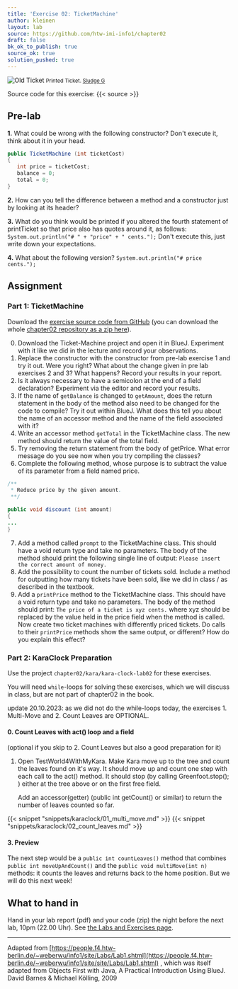 ```yaml
---
title: 'Exercise 02: TicketMachine'
author: kleinen
layout: lab
source: https://github.com/htw-imi-info1/chapter02
draft: false
bk_ok_to_publish: true
source_ok: true
solution_pushed: true
---
```



![Old Ticket](../../images/ticket-5277919863_b741ccde84_b.jpg)
<small class = "float-right">Printed Ticket. [Sludge G](https://www.flickr.com/photos/sludgeulper/5277919863/)</small>

Source code for this exercise: {{< source >}}

## Pre-lab

**1.** What could be wrong with the following constructor? Don't execute it, think about it in your head.

```java
public TicketMachine (int ticketCost)
{
   int price = ticketCost;
   balance = 0;
   total = 0;
}
```

**2.** How can you tell the difference between a method and a constructor just by looking at its header?

**3.** What do you think would be printed if you altered the fourth statement of printTicket so that price also has quotes around it, as follows:
`System.out.println("# " + "price" + " cents.");` 
Don't execute this, just write down your expectations.

**4.** What about the following version?
`System.out.println("# price cents.");`


## Assignment

### Part 1: TicketMachine

Download the [exercise source code from GitHub][1] (you can download the whole [chapter02 repository as a zip here][2]).

0. Download the Ticket-Machine project and open it in BlueJ. Experiment with it like we did in the lecture and record your observations.
1. Replace the constructor with the constructor from pre-lab exercise 1 and try it out. Were you right? What about the change given in pre lab exercises 2 and 3? What happens? Record your results in your report.
2. Is it always necessary to have a semicolon at the end of a field declaration? Experiment via the editor and record your results.
3. If the name of `getBalance` is changed to `getAmount`, does the return statement in the body of the method also need to be changed for the code to compile? Try it out within BlueJ. What does this tell you about the name of an accessor method and the name of the field associated with it?
4. Write an accessor method `getTotal` in the TicketMachine class. The new method should return the value of the total field.
5. Try removing the return statement from the body of getPrice. What error message do you see now when you try compiling the classes?
6. Complete the following method, whose purpose is to subtract the value of its parameter from a field named price.

```java
/**
 * Reduce price by the given amount.
 **/

public void discount (int amount)
{
...
}
```

7. Add a method called `prompt` to the TicketMachine class. This should have a void return type and take no parameters. The body of the method should print the following single line of output: `Please insert the correct amount of money.`
8. Add the possibility to count the number of tickets sold. Include a method for outputting how many tickets have been sold, like we did in class / as described in the textbook.
9. Add a `printPrice` method to the TicketMachine class. This should have a void return type and take no parameters. The body of the method should print: `The price of a ticket is xyz cents.`  where xyz should be replaced by the value held in the price field when the method is called. Now create two ticket machines with differently priced tickets. Do calls to their `printPrice` methods show the same output, or different? How do you explain this effect?
<!--10. Add and implement a method, `empty` , that simulates the effect of removing all money from the machine. This method should have a void return type, and its body should simply set the total field to zero. Does this method need to take any parameters? Test your method by creating a machine, inserting some money, printing some tickets, checking the total, and then emptying the machine. Is the empty method a mutator or an accessor?
10. (For the bored) Can you make the better-ticket-machine give proper change with a minimal amount of Euro coins?-->

### Part 2: KaraClock Preparation

Use the project `chapter02/kara/kara-clock-lab02` for these exercises.

You will need `while`-loops for solving these exercises, which we will discuss in class, but are not part of chapter02 in the book.

update 20.10.2023: as we did not do the while-loops today, the exercises 1. Multi-Move and 2. Count Leaves are OPTIONAL.


#### 0. Count Leaves with act() loop and a field

(optional if you skip to 2. Count Leaves but also a good preparation for it)

1. Open TestWorld4WithMyKara. Make Kara move up to the tree and count the leaves found on it's way.
   It should move up and count one step with each call to the act() method. 
   It should stop (by calling Greenfoot.stop(); )  either at the tree above or on the first free field. 
   
   Add an accessor(getter) (public int getCount() or similar) to return the number of leaves counted so far.

{{< snippet "snippets/karaclock/01_multi_move.md" >}}
{{< snippet "snippets/karaclock/02_count_leaves.md" >}}


#### 3. Preview
The next step would be a `public int countLeaves()` method that combines  `public int moveUpAndCount()` and the `public void multiMove(int n)` methods: it counts the leaves and returns back to the home position. But we will do this next week!

## What to hand in

Hand in your lab report (pdf) and your code (zip) the night before the next lab, 10pm (22.00 Uhr). See [the Labs and Exercises page](../).


* * *

Adapted from [https://people.f4.htw-berlin.de/~weberwu/info1/site/Labs/Lab1.shtml](https://people.f4.htw-berlin.de/~weberwu/info1/site/site/Labs/Lab1.shtml) , which was itself adapted from Objects First with Java, A Practical Introduction Using BlueJ. David Barnes & Michael K&ouml;lling, 2009

[1]: https://github.com/htw-imi-info1/chapter02
[2]: https://github.com/htw-imi-info1/chapter02/zipball/main
